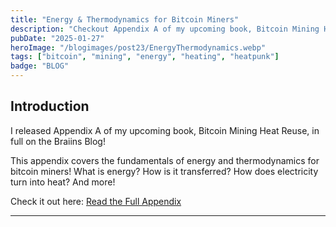 ```yaml
---
title: "Energy & Thermodynamics for Bitcoin Miners"
description: "Checkout Appendix A of my upcoming book, Bitcoin Mining Heat Reuse, prior to its full release. What is energy? Why does electricity turn into heat? How do bitcoiners manage it?"
pubDate: "2025-01-27"
heroImage: "/blogimages/post23/EnergyThermodynamics.webp"
tags: ["bitcoin", "mining", "energy", "heating", "heatpunk"]
badge: "BLOG"
---
```


## Introduction

I released Appendix A of my upcoming book, Bitcoin Mining Heat Reuse, in full on the Braiins Blog!

This appendix covers the fundamentals of energy and thermodynamics for bitcoin miners! What is energy? How is it transferred? How does electricity turn into heat? And more!

Check it out here: [Read the Full Appendix](https://braiins.com/blog/energy-thermodynamics-for-bitcoiners)

--- 